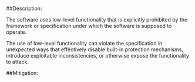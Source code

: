 ##Description:

The software uses low-level functionality that is explicitly prohibited by the framework or specification under which the software is supposed to operate.

The use of low-level functionality can violate the specification in unexpected ways that effectively disable built-in protection mechanisms, introduce exploitable inconsistencies, or otherwise expose the functionality to attack.

##Mitigation:
